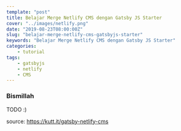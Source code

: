 ```yaml
---
template: "post"
title: Belajar Merge Netlify CMS dengan Gatsby JS Starter
cover: "../images/netlify.png"
date: "2019-08-23T08:00:00Z"
slug: "belajar-merge-netlify-cms-gatsbyjs-starter"
keywords: "Belajar Merge Netlify CMS dengan Gatsby JS Starter"
categories: 
    - tutorial
tags:
    - gatsbyjs
    - netlify
    - CMS
---
```


### Bismillah

TODO :)

source: https://kutt.it/gatsby-netlify-cms